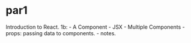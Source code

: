 # par1
Introduction to React. 1b:
    - A Component
    - JSX
    - Multiple Components
    - props: passing data to components.
    - notes.


